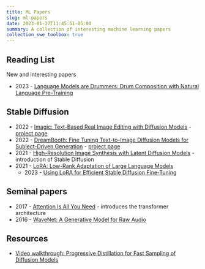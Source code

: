 ```yaml
---
title: ML Papers
slug: ml-papers
date: 2023-01-27T11:45:51-05:00
summary: A collection of interesting machine learning papers
collection_swe_toolbox: true
---
```


## Reading List

New and interesting papers

- 2023 - [Language Models are Drummers: Drum Composition with Natural Language Pre-Training](https://arxiv.org/abs/2301.01162)

## Stable Diffusion

- 2022 - [Imagic: Text-Based Real Image Editing with Diffusion Models](https://arxiv.org/abs/2210.09276) - [project page](https://imagic-editing.github.io)
- 2022 - [DreamBooth: Fine Tuning Text-to-Image Diffusion Models for Subject-Driven Generation](https://arxiv.org/abs/2208.12242) -  [project page](https://dreambooth.github.io/)
- 2021 - [High-Resolution Image Synthesis with Latent Diffusion Models](https://arxiv.org/abs/2112.10752) - introduction of Stable Diffusion
- 2021 - [LoRA: Low-Rank Adaptation of Large Language Models](https://arxiv.org/abs/2106.09685)
  - 2023 - [Using LoRA for Efficient Stable Diffusion Fine-Tuning](https://huggingface.co/blog/lora)

## Seminal papers

- 2017 - [Attention Is All You Need](https://arxiv.org/abs/1706.03762) - introduces the transformer architecture
- 2016 - [WaveNet: A Generative Model for Raw Audio](https://arxiv.org/abs/1609.03499)

## Resources

- [Video walkthrough: Progressive Distillation for Fast Sampling of Diffusion Models](https://www.youtube.com/watch?v=ZXuK6IRJlnk)
